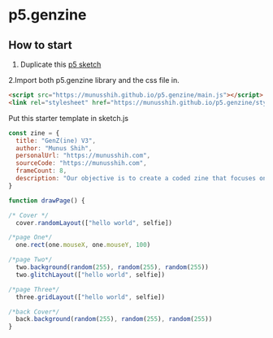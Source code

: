 # p5.genzine
## How to start

1. Duplicate this [p5 sketch](https://editor.p5js.org/munusshih/sketches/WyAAMH2gY)

2.Import both p5.genzine library and the css file in.

```HTML
<script src="https://munusshih.github.io/p5.genzine/main.js"></script>
<link rel="stylesheet" href="https://munusshih.github.io/p5.genzine/styles.css">
```

Put this starter template in sketch.js
```javascript
const zine = {
  title: "GenZ(ine) V3",
  author: "Munus Shih",
  personalUrl: "https://munusshih.com",
  sourceCode: "https://munusshih.com",
  frameCount: 8,
  description: "Our objective is to create a coded zine that focuses on digital identity. We will use P5.js to teach ‘function’ and generate a collaborative digital profile zine in the end. We created some customized functions for people to play with this zine more easily."
}

function drawPage() {

/* Cover */
  cover.randomLayout(["hello world", selfie])

/*page One*/
  one.rect(one.mouseX, one.mouseY, 100)

/*page Two*/
  two.background(random(255), random(255), random(255))
  two.glitchLayout(["hello world", selfie])

/*page Three*/
  three.gridLayout(["hello world", selfie])

/*back Cover*/
  back.background(random(255), random(255), random(255))
}


```
